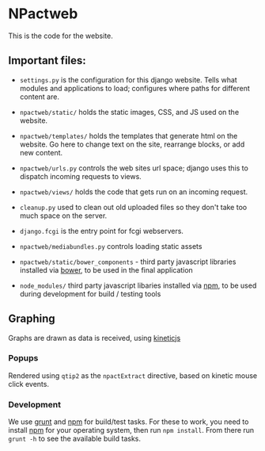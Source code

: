 # NPactweb

This is the code for the website.

## Important files:

* `settings.py` is the configuration for this django
  website. Tells what modules and applications to load; configures
  where paths for different content are.

* `npactweb/static/` holds the static images, CSS, and JS used on the
  website.

* `npactweb/templates/` holds the templates that generate html on the
  website. Go here to change text on the site, rearrange blocks, or
  add new content.

* `npactweb/urls.py` controls the web sites url space; django uses
  this to dispatch incoming requests to views.

* `npactweb/views/` holds the code that gets run on an
  incoming request.

* `cleanup.py` used to clean out old uploaded files so they
  don't take too much space on the server.

* `django.fcgi` is the entry point for fcgi webservers.

* `npactweb/mediabundles.py` controls loading static assets

* `npactweb/static/bower_components` - third party javascript
  libraries installed via [bower][], to be used in the final
  application

* `node_modules/` third party javascript libaries installed via
  [npm][], to be used during development for build / testing tools

[bower]: http://bower.io/
[npm]: https://www.npmjs.org/

## Graphing

Graphs are drawn as data is received, using [kineticjs][]

[kineticjs]: http://kineticjs.com/docs/

### Popups

Rendered using `qtip2` as the `npactExtract` directive, based on
kinetic mouse click events.

### Development

We use [grunt][] and [npm][] for build/test tasks. For these to work,
you need to install [npm][] for your operating system, then run `npm
install`. From there run `grunt -h` to see the available build tasks.

[grunt]: http://gruntjs.com/
